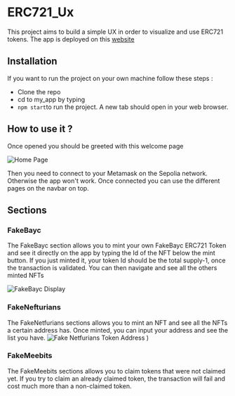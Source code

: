 # ERC721_Ux

This project aims to build a simple UX in order to visualize and use ERC721 tokens.
The app is deployed on this [website](https://erc-721-ux-six.vercel.app/)

## Installation

If you want to run the project on your own machine follow these steps :
  - Clone the repo
  - cd to my_app by typing
  - `npm start`to run the project. A new tab should open in your web browser.
  
## How to use it ?

Once opened you should be greeted with this welcome page

![Home Page](https://user-images.githubusercontent.com/113424948/208079145-13ca24f5-d06b-417c-9a94-b40040a84ee3.JPG)

Then you need to connect to your Metamask on the Sepolia network. Otherwise the app won't work.
Once connected you can use the different pages on the navbar on top.

## Sections

### FakeBayc

The FakeBayc section allows you to mint your own FakeBayc ERC721 Token and see it directly on the app by typing the Id of the NFT below the mint button. If you just minted it, your token Id should be the total supply-1, once the transaction is validated. You can then navigate and see all the others minted NFTs

![FakeBayc Display](https://user-images.githubusercontent.com/113424948/208080409-47c473ed-4103-478d-bd8e-5659d49bece1.JPG)

### FakeNefturians

The FakeNetfurians sections allows you to mint an NFT and see all the NFTs a certain address has. Once minted, you can input your address and see the list you have.
![Fake Netfurians Token Address](https://user-images.githubusercontent.com/113424948/208170985-d66e26a4-7d03-410f-945a-0a6719b0243f.JPG)
)

### FakeMeebits
The FakeMeebits sections allows you to claim tokens that were not claimed yet. If you try to claim an already claimed token, the transaction will fail and cost much more than a non-claimed token.

